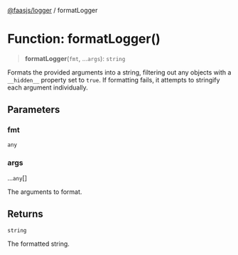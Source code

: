 [@faasjs/logger](../README.md) / formatLogger

# Function: formatLogger()

> **formatLogger**(`fmt`, ...`args`): `string`

Formats the provided arguments into a string, filtering out any objects
with a `__hidden__` property set to `true`. If formatting fails, it attempts
to stringify each argument individually.

## Parameters

### fmt

`any`

### args

...`any`[]

The arguments to format.

## Returns

`string`

The formatted string.
